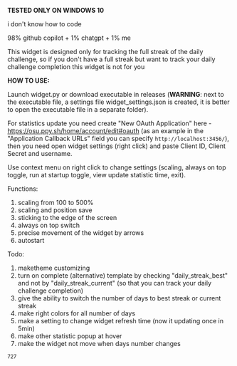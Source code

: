 **TESTED ONLY ON WINDOWS 10**

i don't know how to code

98% github copilot + 1% chatgpt + 1% me

This widget is designed only for tracking the full streak of the daily challenge, so if you don't have a full streak but want to track your daily challenge completion this widget is not for you

**HOW TO USE:**

Launch widget.py or download executable in releases (**WARNING**: next to the executable file, a settings file widget_settings.json is created, it is better to open the executable file in a separate folder).

For statistics update you need create "New OAuth Application" here - https://osu.ppy.sh/home/account/edit#oauth (as an example in the "Application Callback URLs" field you can specify `http://localhost:3456/`), then you need open widget settings (right click) and paste Client ID, Client Secret and username.

Use context menu on right click to change settings (scaling, always on top toggle, run at startup toggle, view update statistic time, exit).

Functions:

1. scaling from 100 to 500%
2. scaling and position save
3. sticking to the edge of the screen
4. always on top switch
5. precise movement of the widget by arrows
6. autostart

Todo:
1. maketheme customizing
2. turn on complete (alternative) template by checking "daily_streak_best" and not by "daily_streak_current" (so that you can track your daily challenge completion)
3. give the ability to switch the number of days to best streak or current streak
4. make right colors for all number of days
5. make a setting to change widget refresh time (now it updating once in 5min)
6. make other statistic popup at hover
7. make the widget not move when days number changes

<sub>727</sub>
